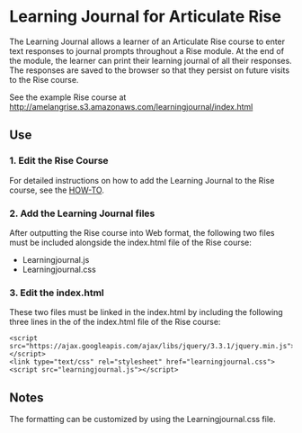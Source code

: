 # Learning Journal for Articulate Rise

The Learning Journal allows a learner of an Articulate Rise course to enter text responses to journal prompts throughout a Rise module. At the end of the module, the learner can print their learning journal of all their responses. The responses are saved to the browser so that they persist on future visits to the Rise course.

See the example Rise course at http://amelangrise.s3.amazonaws.com/learningjournal/index.html


## Use

### 1. Edit the Rise Course

For detailed instructions on how to add the Learning Journal to the Rise course, see the [HOW-TO](https://github.com/mikeamelang/learning-journal/raw/master/Learning%20Journal%20HOW-TO.docx).

### 2. Add the Learning Journal files

After outputting the Rise course into Web format, the following two files must be included alongside the index.html file of the Rise course:
* Learningjournal.js
* Learningjournal.css

### 3. Edit the index.html

These two files must be linked in the index.html by including the following three lines in the <head> of the index.html file of the Rise course:

```
<script src="https://ajax.googleapis.com/ajax/libs/jquery/3.3.1/jquery.min.js"></script>
<link type="text/css" rel="stylesheet" href="learningjournal.css">
<script src="learningjournal.js"></script>
```

## Notes

The formatting can be customized by using the Learningjournal.css file.
